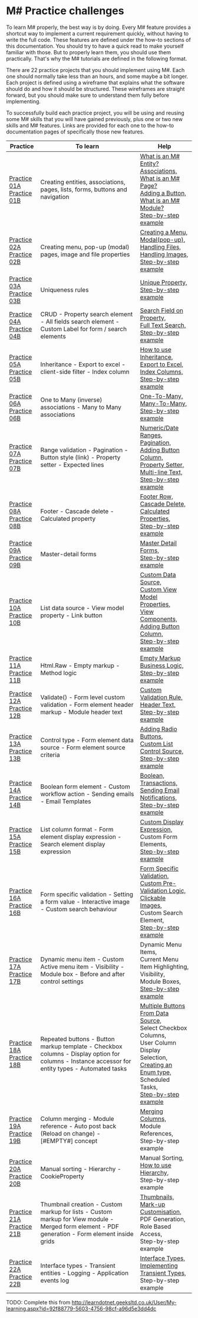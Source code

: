 # M# Practice challenges

To learn M# properly, the best way is by doing. Every M# feature provides a shortcut way to implement a current requirement quickly, without having to write the full code. These features are defined under the how-to sections of this documentation. You should try to have a quick read to make yourself familiar with those. But to properly learn them, you should use them practically. That's why the M# tutorials are defined in the following format.

There are 22 practice projects that you should implement using M#. Each one should normally take less than an hours, and some maybe a bit longer. Each project is defined using a wireframe that explains what the software should do and how it should be structured. These wireframes are straight forward, but you should make sure to understand them fully before implementing.

To successfully build each practice project, you will be using and reusing some M# skills that you will have gained previously, plus one or two new skills and M# features. Links are provided for each one to the how-to documentation pages of specifically those new features.

| Practice       | To learn | Help |
|-------------|-----------|------|
| [Practice 01A](https://design.visualspec.co.uk/?p=MSharp.Practice.1)<br/>[Practice 01B](http://design.visualspec.co.uk/?p=MSharp.Tutorial.1) | Creating entities, associations, pages, lists, forms, buttons and navigation | [What is an M# Entity?](../Basics/Entity.md)<br/>[Associations,](../Domain/Associations.md)<br/> [What is an M# Page?](../Basics/Page.md)<br/> [Adding a Button,](../how-to/buttons-links/adding-a-button.md)<br/> [What is an M# Module?](../Basics/Module)<br/> [Step-by-step example](../Tutorials/1/README.md)|
| [Practice 02A](https://design.visualspec.co.uk/?p=MSharp.Practice.2)<br/>[Practice 02B](http://design.visualspec.co.uk/?p=MSharp.Tutorial.2) | Creating menu, pop-up (modal) pages, image and file properties | [Creating a Menu,](../how-to/menus/creatingMenu.md)<br/> [Modal(pop-up),](../how-to/navigation/modal-PopUp.md)<br/> [Handling Files,](../how-to/filesAndImages/file.md)<br/>[Handling Images,](../how-to/filesAndImages/image.md)<br/> [Step-by-step example](../Tutorials/2/README.md)|
| [Practice 03A](https://design.visualspec.co.uk/?p=MSharp.Practice.3)<br/>[Practice 03B](http://design.visualspec.co.uk/?p=MSharp.Tutorial.3) | Uniqueness rules | [Unique Property,](../how-to/validation/unique.md)<br/> [Step-by-step example](../Tutorials/3/README.md)|
| [Practice 04A](https://design.visualspec.co.uk/?p=MSharp.Practice.4)<br/>[Practice 04B](http://design.visualspec.co.uk/?p=MSharp.tutorial.4) |  CRUD - Property search element - All fields search element - Custom Label for form / search elements | [Search Field on Property,](../how-to/search/searchFieldOnProperty.md)<br/> [Full Text Search,](../how-to/search/fullTextSearch.md)<br/>  [Step-by-step example](../Tutorials/4/README.md)|
| [Practice 05A](https://design.visualspec.co.uk/?p=MSharp.practice.5)<br/>[Practice 05B](http://design.visualspec.co.uk/?p=MSharp.Tutorial.5) | Inheritance - Export to excel - client-side filter - Index column | [How to use Inheritance,](../how-to/types/inheritance.md) <br/>[Export to Excel,](../how-to/list-modules/exportToCsvExcel.md)<br/>[Index Columns,](///how-to/list-modules/index-column.md) <br/>[Step-by-step example](../Tutorials/5/README.md)|
| [Practice 06A](https://design.visualspec.co.uk/?p=MSharp.Practice.6)<br/>[Practice 06B](http://design.visualspec.co.uk/?p=MSharp.Tutorial.6) | One to Many (inverse) associations - Many to Many associations |  [One-To-Many,](../how-to/associations/manyToOne.md)<br/> [Many-To-Many,](../how-to/associations/manyToMany.md) <br/>[Step-by-step example](../Tutorials/6/README.md)|
| [Practice 07A](https://design.visualspec.co.uk/?p=MSharp.Practice.7)<br/>[Practice 07B](http://design.visualspec.co.uk/?p=MSharp.Tutorial.7) | Range validation - Pagination - Button style (link) - Property setter - Expected lines | [Numeric/Date Ranges,](../how-to/validation/numericAndDateRange.md)<br/> [Pagination,](../how-to/list-modules/pagination.md) <br/>[Adding Button Column,](../how-to/list-modules/adding-link-button-column.md)<br/> [Property Setter,](../how-to/formModules/defaultValuesPropertySetter.md)<br/> [Multi-line Text,](../how-to/properties/multiLineText.md) <br/>[Step-by-step example](../Tutorials/7/README.md)|
| [Practice 08A](https://design.visualspec.co.uk/?p=MSharp.Practice.8)<br/>[Practice 08B](http://design.visualspec.co.uk/?p=MSharp.Tutorial.8) | Footer - Cascade delete -Calculated property | [Footer Row,](../how-to/list-modules/footerRow.md)<br/> [Cascade Delete,](../how-to/associations/deleting.md)<br/> [Calculated Properties,](../Domain/CalculatedProperties.md) <br/>[Step-by-step example](../Tutorials/8/README.md)|
| [Practice 09A](https://design.visualspec.co.uk/?p=MSharp.Practice.9)<br/>[Practice 09B](http://design.visualspec.co.uk/?p=MSharp.Tutorial.9) | Master-detail forms | [Master Detail Forms,](../how-to/uiComposition/masterDetailForms.md)<br/>  [Step-by-step example](../Tutorials/9/README.md)|
| [Practice 10A](https://design.visualspec.co.uk/?p=MSharp.Practice.10)<br/>[Practice 10B](http://design.visualspec.co.uk/?p=MSharp.Tutorial.10) | List data source - View model property - Link button | [Custom Data Source,](../how-to/list-modules/customDataSource.md) <br/> [Custom View Model Properties,](../how-to/misc/customViewModelProperties.md) <br/>[View Components,](../how-to/uiComposition/viewComponents.md)<br/> [Adding Button Column,](../how-to/list-modules/adding-link-button-column.md)<br/> [Step-by-step example](../Tutorials/10/README.md)|
| [Practice 11A](https://design.visualspec.co.uk/?p=MSharp.Practice.11)<br/>[Practice 11B](http://design.visualspec.co.uk/?p=MSharp.Tutorial.11) | Html.Raw - Empty markup - Method logic | [Empty Markup](../how-to/list-modules/emptyMarkup.md) <br/>[Business Logic,](../Domain/PartialClass.md) <br/> [Step-by-step example](../Tutorials/11/README.md)|
| [Practice 12A](https://design.visualspec.co.uk/?p=MSharp.Practice.12)<br/>[Practice 12B](http://design.visualspec.co.uk/?p=MSharp.Tutorial.12) | Validate() - Form level custom validation - Form element header markup - Module header text | [Custom Validation Rule,](../how-to/validation/customValidationRule.md) <br/>[Header Text,](../how-to/stylingAndCSS/headerText.md)<br/> [Step-by-step example](../Tutorials/12/README.md)|
| [Practice 13A](https://design.visualspec.co.uk/?p=MSharp.Practice.13a)<br/>[Practice 13B](http://design.visualspec.co.uk/?p=MSharp.Practice.13) | Control type - Form element data source - Form element source criteria | [Adding Radio Buttons,](../how-to/formModules/addingRadiobuttonList.md)<br/> [Custom List Control Source,](../how-to/formModules/customListControlSource.md)<br/> [Step-by-step example](../Tutorials/13/README.md)|
| [Practice 14A](https://design.visualspec.co.uk/?p=MSharp.Practice.14)<br/>[Practice 14B](http://design.visualspec.co.uk/?p=MSharp.tutorial.14) | Boolean form element - Custom workflow action - Sending emails - Email Templates | [Boolean,](../Domain/Boolean.md)<br/> [Transactions,](../how-to/buttons-links/transactions.md) <br/>[Sending Email Notifications,](../how-to/misc/sendingEmailNotifications.md)<br/> [Step-by-step example](../Tutorials/14/README.md)|
| [Practice 15A](https://design.visualspec.co.uk/?p=MSharp.Practice.15)<br/>[Practice 15B](http://design.visualspec.co.uk/?p=MSharp.Tutorial.15) | List column format - Form element display expression - Search element display expression | [Custom Display Expression,](../how-to/list-modules/custom-display-expression-format.md) <br/> Custom Form Elements,<br/> [Step-by-step example](../Tutorials/15/README.md)|
| [Practice 16A](https://design.visualspec.co.uk/?p=MSharp.practice.16)<br/>[Practice 16B](http://design.visualspec.co.uk/?p=MSharp.Tutorial.16) | Form specific validation - Setting a form value - Interactive image - Custom search behaviour | [Form Specific Validation,](../how-to/validation/formSpecificValidation.md)<br/> [Custom Pre-Validation Logic,](../how-to/validation/customPrevalidation.md)<br/> [Clickable Images,](../how-to/validation/customPrevalidation.md)<br/> Custom Search Element,<br/>  [Step-by-step example](../Tutorials/16/README.md)|
| [Practice 17A](https://design.visualspec.co.uk/?p=MSharp.practice.17)<br/>[Practice 17B](http://design.visualspec.co.uk/?p=MSharp.Tutorial.17) | Dynamic menu item - Custom Active menu item - Visibility - Module box - Before and after control settings | Dynamic Menu Items,<br/> Current Menu Item Highlighting,<br/> Visibility,<br/> Module Boxes,<br/>  [Step-by-step example](../Tutorials/17/README.md)|
| [Practice 18A](https://design.visualspec.co.uk/?p=MSharp.Practice.18)<br/>[Practice 18B](http://design.visualspec.co.uk/?p=MSharp.tutorial.18) | Repeated buttons - Button markup template - Checkbox columns - Display option for columns - Instance accessor for entity types - Automated tasks | [Multiple Buttons From Data Source,](../how-to/buttons-links/multiple-buttons-from-data-source.md)<br/> Select Checkbox Columns,<br/> User Column Display Selection,<br/> [Creating an Enum type,](../how-to/types/enum.md)<br/> Scheduled Tasks,<br/> [Step-by-step example](../Tutorials/18/README.md)|
| [Practice 19A](https://design.visualspec.co.uk/?p=MSharp.Practice.19)<br/>[Practice 19B](http://design.visualspec.co.uk/?p=MSharp.tutorial.19) |  Column merging - Module reference - Auto post back (Reload on change) - [#EMPTY#] concept | [Merging Columns,](../how-to/list-modules/merging-columns.md)<br/> Module References,<br/>  Step-by-step example|
| [Practice 20A](https://design.visualspec.co.uk/?p=MSharp.Practice.20)<br/>[Practice 20B](http://design.visualspec.co.uk/?p=MSharp.Tutorial.20) |  Manual sorting - Hierarchy - CookieProperty | Manual Sorting,<br/> [How to use Hierarchy,](../how-to/types/hierarchy.md)<br/> Step-by-step example|
| [Practice 21A](https://design.visualspec.co.uk/?p=MSharp.Practice.21)<br/>[Practice 21B](http://design.visualspec.co.uk/?p=MSharp.Tutorial.21) |  Thumbnail creation - Custom markup for lists - Custom markup for View module - Merged form element - PDF generation - Form element inside grids | [Thumbnails,](../how-to/filesAndImages/thumbnail.md)<br/>[Mark-up Customisation,](../how-to/stylingAndCSS/markupCustomisation.md)<br/>PDF Generation,<br/> Role Based Access,<br/>  Step-by-step example|
| [Practice 22A](https://design.visualspec.co.uk/?p=MSharp.Practice.22)<br/>[Practice 22B](http://design.visualspec.co.uk/?p=MSharp.Tutorial.22) |  Interface types - Transient entities - Logging - Application events log | [Interface Types,](../how-to/types/interfaces.md)<br/> [Implementing Transient Types,](../how-to/types/transient.md)<br/> Step-by-step example|

TODO: Complete this from
http://learndotnet.geeksltd.co.uk/User/My-learning.aspx?id=92f88779-5603-4756-98cf-a96d5e3dd4dc
